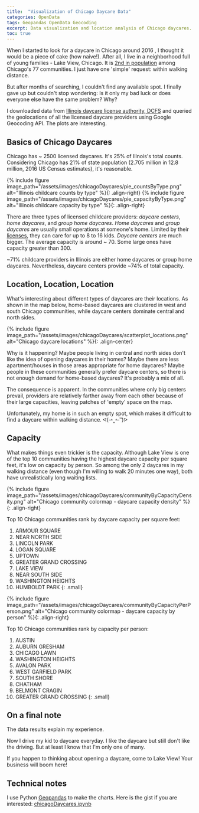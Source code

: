 ```yaml
---
title:  "Visualization of Chicago Daycare Data"
categories: OpenData
tags: Geopandas OpenData Geocoding
excerpt: Data visualization and location analysis of Chicago daycares. Data from Illinois DCFS, Chicago Data Portal, Google Geocoding and US Census.
toc: true
---
```


When I started to look for a daycare in Chicago around 2016 , I thought it would be a piece of cake (how naive!). After all, I live in a neighborhood full of young families - Lake View, Chicago. It is [2nd in population](https://gist.github.com/wshanshan/e150855f7b09bebc9b1064e30e55a071) among Chicago's 77 communities. I just have one 'simple' request: within walking distance. 

But after months of searching, I couldn't find any available spot. I finally gave up but couldn't stop wondering: Is it only my bad luck or does everyone else have the same problem? Why?

I downloaded data from [Illinois daycare license authority, DCFS](https://sunshine.dcfs.illinois.gov/Content/Licensing/Daycare/ProviderLookup.aspx) and queried the geolocations of all the licensed daycare providers using Google Geocoding API. The plots are interesting. 

## Basics of Chicago Daycares

Chicago has ~ 2500 licensed daycares. It's 25% of Illnois's total counts. Considering Chicago has 21% of state population (2.705 million in 12.8 million, 2016 US Census estimates), it's reasonable.

{% include figure image_path="/assets/images/chicagoDaycares/pie_countsByType.png" alt="Illinois childcare counts by type" %}{: .align-right}
{% include figure image_path="/assets/images/chicagoDaycares/pie_capacityByType.png" alt="Illinois childcare capacity by type" %}{: .align-right}

There are three types of licensed childcare providers: *daycare centers*, *home daycares*, and *group home daycares*. *Home daycares* and *group daycares* are usually small operations at someone's home. Limited by their [licenses](http://ccrs.illinois.edu/providers/licensing.html), they can care for up to 8 to 16 kids. *Daycare centers* are much bigger. The average capacity is around ~ 70. Some large ones have capacity greater than 300. 

~71% childcare providers in Illinois are either home daycares or group home daycares. Nevertheless, daycare centers provide ~74% of total capacity. 


## Location, Location, Location

What's interesting about different types of daycares are their locations. As shown in the map below, home-based daycares are clustered in west and south Chicago communities, while daycare centers dominate central and north sides. 

{% include figure image_path="/assets/images/chicagoDaycares/scatterplot_locations.png" alt="Chicago daycare locations" %}{: .align-center}

Why is it happening? Maybe people living in central and north sides don't like the idea of opening daycares in their homes? Maybe there are less apartment/houses in those areas appropriate for home daycares? Maybe people in these communities generally prefer daycare centers, so there is not enough demand for home-based daycares? It's probably a mix of all. 

The consequence is apparent. In the communities where only big centers prevail, providers are relatively farther away from each other because of their large capacities, leaving patches of 'empty' space on the map. 

Unfortunately, my home is in such an empty spot, which makes it difficult to find a daycare within walking distance. ᕙ(⇀‸↼‶)ᕗ


## Capacity

What makes things even trickier is the capacity. Although Lake View is one of the top 10 communities having the highest daycare capacity per square feet, it's low on capacity by person. So among the only 2 daycares in my walking distance (even though I'm willing to walk 20 minutes one way), both have unrealistically long waiting lists. 
 
{% include figure image_path="/assets/images/chicagoDaycares/communityByCapacityDensity.png" alt="Chicago community colormap - daycare capacity density" %}{: .align-right}

Top 10 Chicago communities rank by daycare capacity per square feet:

1. ARMOUR SQUARE
2. NEAR NORTH SIDE
3. LINCOLN PARK
4. LOGAN SQUARE
5. UPTOWN
6. GREATER GRAND CROSSING
7. LAKE VIEW
8. NEAR SOUTH SIDE
9. WASHINGTON HEIGHTS
10. HUMBOLDT PARK
{: .small}

<figure class="full"></figure>

{% include figure image_path="/assets/images/chicagoDaycares/communityByCapacityPerPerson.png" alt="Chicago community colormap - daycare capacity by person" %}{: .align-right}

Top 10 Chicago communities rank by capacity per person:

1. AUSTIN
2. AUBURN GRESHAM
3. CHICAGO LAWN
4. WASHINGTON HEIGHTS
5. AVALON PARK
6. WEST GARFIELD PARK
7. SOUTH SHORE
8. CHATHAM
9. BELMONT CRAGIN
10. GREATER GRAND CROSSING
{: .small}

## On a final note

The data results explain my experience. 

Now I drive my kid to daycare everyday. I like the daycare but still don't like the driving. But at least I know that I'm only one of many. 

If you happen to thinking about opening a daycare, come to Lake View! Your business will boom here! 

## Technical notes

I use Python [Geopandas](http://geopandas.org/) to make the charts. Here is the gist if you are interested: [chicagoDaycares.ipynb](https://gist.github.com/wshanshan/e150855f7b09bebc9b1064e30e55a071)


